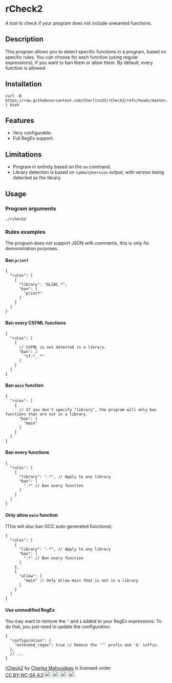 # rCheck2

A tool to check if your program does not include unwanted functions.

## Description

This program allows you to detect specific functions in a program, based on specific rules.
You can choose for each function (using regular expressions), if you want to ban them or allow them.
By default, every function is allowed.

## Installation

```shell
curl -B https://raw.githubusercontent.com/Charlito33/rCheck2/refs/heads/master/install.sh | bash
```

## Features

* Very configurable.
* Full RegEx support.

## Limitations

* Program in entirely based on the ``nm`` command.
* Library detection is based on ``symbol@version`` output, with version being detected as the library.

## Usage

### Program arguments

```shell
./rcheck2 
```

### Rules examples

The program does not support JSON with comments, this is only for demonstration purposes.

#### Ban ``printf``

```json5
{
  "rules": [
    {
      "library": "GLIBC.*",
      "ban": [
        "printf"
      ]
    }
  ]
}
```

#### Ban every CSFML functions

```json5
{
  "rules": [
    {
      // CSFML is not detected in a library.
      "ban": [
        "sf.*_.*"
      ]
    }
  ]
}
```

#### Ban ``main`` function

```json5
{
  "rules": [
    {
      // If you don't specify "library", the program will only ban functions that are not in a library.
      "ban": [
        "main"
      ]
    }
  ]
}
```

#### Ban every functions

```json5
{
  "rules": [
    {
      "library": ".*", // Apply to any library
      "ban": [
        ".*" // Ban every function
      ]
    }
  ]
}
```

#### Only allow ``main`` function

(This will also ban GCC auto-generated functions).

```json5
{
  "rules": [
    {
      "library": ".*", // Apply to any library
      "ban": [
        ".*" // Ban every function
      ]
    },
    {
      "allow": [
        "main" // Only allow main that is not in a library
      ]
    }
  ]
}
```

#### Use unmodified RegEx

You may want to remove the ``^`` and ``$`` added to your RegEx expressions.
To do that, you just need to update the configuration.

```json5
{
  "configuration": {
    "extended_regex": true // Remove the '^' prefix and '$' suffix.
  },
  // ...
}
```

<p xmlns:cc="http://creativecommons.org/ns#" xmlns:dct="http://purl.org/dc/terms/"><a property="dct:title" rel="cc:attributionURL" href="https://github.com/Charlito33/rCheck2">rCheck2</a> by <a rel="cc:attributionURL dct:creator" property="cc:attributionName" href="https://github.com/Charlito33">Charles Mahoudeau</a> is licensed under <a href="https://creativecommons.org/licenses/by-nc-sa/4.0/?ref=chooser-v1" target="_blank" rel="license noopener noreferrer" style="display:inline-block;">CC BY-NC-SA 4.0<img style="height:22px!important;margin-left:3px;vertical-align:text-bottom;" src="https://mirrors.creativecommons.org/presskit/icons/cc.svg?ref=chooser-v1" alt=""><img style="height:22px!important;margin-left:3px;vertical-align:text-bottom;" src="https://mirrors.creativecommons.org/presskit/icons/by.svg?ref=chooser-v1" alt=""><img style="height:22px!important;margin-left:3px;vertical-align:text-bottom;" src="https://mirrors.creativecommons.org/presskit/icons/nc.svg?ref=chooser-v1" alt=""><img style="height:22px!important;margin-left:3px;vertical-align:text-bottom;" src="https://mirrors.creativecommons.org/presskit/icons/sa.svg?ref=chooser-v1" alt=""></a></p>
